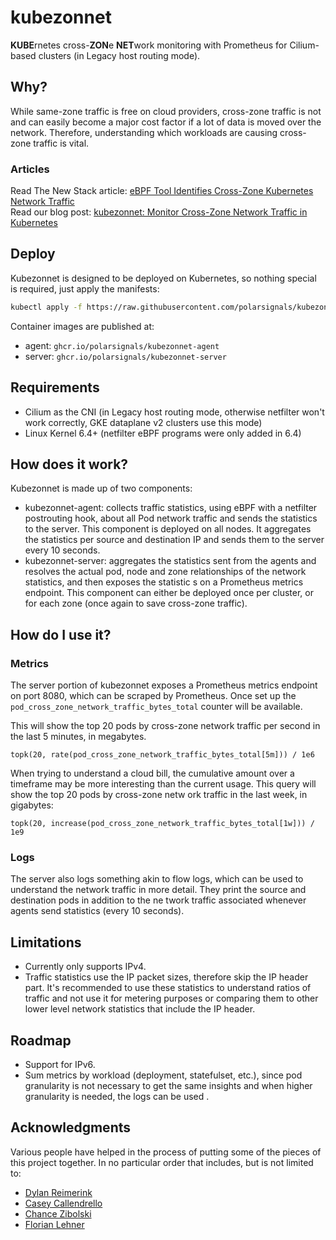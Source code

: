 # kubezonnet

**KUBE**rnetes cross-**ZON**e **NET**work monitoring with Prometheus for Cilium-based clusters (in Legacy host routing mode).

## Why?

While same-zone traffic is free on cloud providers, cross-zone traffic is not and can easily become a major cost factor if a lot of data is moved over the network. Therefore, understanding which workloads are causing cross-zone traffic is vital.

### Articles

Read The New Stack article: [eBPF Tool Identifies Cross-Zone Kubernetes Network Traffic](https://thenewstack.io/ebpf-tool-identifies-cross-zone-kubernetes-network-traffic/)  
Read our blog post: [kubezonnet: Monitor Cross-Zone Network Traffic in Kubernetes](https://www.polarsignals.com/blog/posts/2025/01/09/introducing-kubezonnet)

## Deploy

Kubezonnet is designed to be deployed on Kubernetes, so nothing special is required, just apply the manifests:

```bash
kubectl apply -f https://raw.githubusercontent.com/polarsignals/kubezonnet/refs/heads/main/deploy/kubezonnet.yaml
```

Container images are published at:
* agent: `ghcr.io/polarsignals/kubezonnet-agent`
* server: `ghcr.io/polarsignals/kubezonnet-server`

## Requirements

* Cilium as the CNI (in Legacy host routing mode, otherwise netfilter won't work correctly, GKE dataplane v2 clusters use this mode)
* Linux Kernel 6.4+ (netfilter eBPF programs were only added in 6.4)

## How does it work?

Kubezonnet is made up of two components:

* kubezonnet-agent: collects traffic statistics, using eBPF with a netfilter postrouting hook, about all Pod network traffic and sends the statistics to the server. This component is
 deployed on all nodes. It aggregates the statistics per source and destination IP and sends them to the server every 10 seconds.
* kubezonnet-server: aggregates the statistics sent from the agents and resolves the actual pod, node and zone relationships of the network statistics, and then exposes the statistic
s on a Prometheus metrics endpoint. This component can either be deployed once per cluster, or for each zone (once again to save cross-zone traffic).

## How do I use it?

### Metrics

The server portion of kubezonnet exposes a Prometheus metrics endpoint on port 8080, which can be scraped by Prometheus. Once set up the `pod_cross_zone_network_traffic_bytes_total`
counter will be available.

This will show the top 20 pods by cross-zone network traffic per second in the last 5 minutes, in megabytes.

```promql
topk(20, rate(pod_cross_zone_network_traffic_bytes_total[5m])) / 1e6
```

When trying to understand a cloud bill, the cumulative amount over a timeframe may be more interesting than the current usage. This query will show the top 20 pods by cross-zone netw
ork traffic in the last week, in gigabytes:

```promql
topk(20, increase(pod_cross_zone_network_traffic_bytes_total[1w])) / 1e9
```

### Logs

The server also logs something akin to flow logs, which can be used to understand the network traffic in more detail. They print the source and destination pods in addition to the ne
twork traffic associated whenever agents send statistics (every 10 seconds).

## Limitations

* Currently only supports IPv4.
* Traffic statistics use the IP packet sizes, therefore skip the IP header part. It's recommended to use these statistics to understand ratios of traffic and not use it for metering purposes or comparing them to other lower level network statistics that include the IP header.

## Roadmap

* Support for IPv6.
* Sum metrics by workload (deployment, statefulset, etc.), since pod granularity is not necessary to get the same insights and when higher granularity is needed, the logs can be used
.

## Acknowledgments

Various people have helped in the process of putting some of the pieces of this project together. In no particular order that includes, but is not limited to:

* [Dylan Reimerink](https://github.com/dylandreimerink)
* [Casey Callendrello](https://github.com/squeed)
* [Chance Zibolski](https://github.com/chancez)
* [Florian Lehner](https://github.com/florianl)
